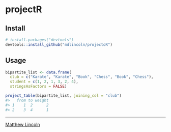 projectR
========

## Install

```r
# install.packages("devtools")
devtools::install_github("mdlincoln/projectoR")
```

## Usage

```r
bipartite_list <- data.frame(
  club = c("Karate", "Karate", "Book", "Chess", "Book", "Chess"),
  student = c(1, 2, 1, 3, 2, 4),
  stringsAsFactors = FALSE)

project_table(bipartite_list, joining_col = "club")
#>   from to weight
#> 1    1  2      2
#> 2    3  4      1
```

---
[Matthew Lincoln](http://matthewlincoln.net)

